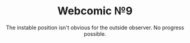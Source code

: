---
layout: webcomic
title: Webcomic №9
license: cc-by-nc-sa
subtitle: "The instable position isn't obvious for the outside observer. No progress possible."
png: '/images/webcomic/instable_position.png'
svg: '/images/webcomic/instable_position.svg'
comments: true
categories:
- webcomic
---